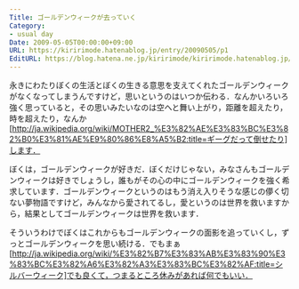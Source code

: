 ```yaml
---
Title: ゴールデンウィークが去っていく
Category:
- usual day
Date: 2009-05-05T00:00:00+09:00
URL: https://kiririmode.hatenablog.jp/entry/20090505/p1
EditURL: https://blog.hatena.ne.jp/kiririmode/kiririmode.hatenablog.jp/atom/entry/8454420450078213137
---
```



永きにわたりぼくの生活とぼくの生きる意思を支えてくれたゴールデンウィークがなくなってしまうんですけど，思いというのはいつか伝わる．なんかいろいろ強く思っていると，その思いみたいなのは空へと舞い上がり，距離を超えたり，時を超えたり，なんか[http://ja.wikipedia.org/wiki/MOTHER2_%E3%82%AE%E3%83%BC%E3%82%B0%E3%81%AE%E9%80%86%E8%A5%B2:title=ギーグだって倒せたり]します．

ぼくは，ゴールデンウィークが好きだ．ぼくだけじゃない，みなさんもゴールデンウィークは好きでしょうし，誰もがその心の中にゴールデンウィークを強く希求しています．ゴールデンウィークというのはもう消え入りそうな感じの儚く切ない夢物語ですけど，みんなから愛されてるし，愛というのは世界を救いますから，結果としてゴールデンウィークは世界を救います．

そういうわけでぼくはこれからもゴールデンウィークの面影を追っていくし，ずっとゴールデンウィークを思い続ける．でもまぁ[http://ja.wikipedia.org/wiki/%E3%82%B7%E3%83%AB%E3%83%90%E3%83%BC%E3%82%A6%E3%82%A3%E3%83%BC%E3%82%AF:title=シルバーウィーク]でも良くて，つまるところ休みがあれば何でもいい．
